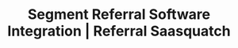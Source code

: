 ---
title: Segment Referral Software Integration | Referral Saasquatch
integrationName: Segment
logo: segment-integration.png
slug: segment
categories: 
 - tag-manager
 - featured
highlights: Looking for Segment referral software integration? Referral SaaSquatch works with Segment to analyse and share customer data across platforms.
integrationDescription: |
    Segment is central analytics API and customer data hub. Segment customers can use analytics.js instead of directly using the Squatch.js javascript library
keyFeatures:
 - Implement SaaSquatch using Segment's javascript library
 - Works with API and Payment Provider programs
 - Identify, attribute, and convert referrals
 - Display the referral widget in Popup or Embedded mode
moreInfo:
 - "[Segment Quickstart Guide](/developer/segment/quickstart)"
 - "[Segment Tech Reference](/developer/segment)"
guideLink: /developer/segment/quickstart
category: landingPage
template: intergrationLander.html
---